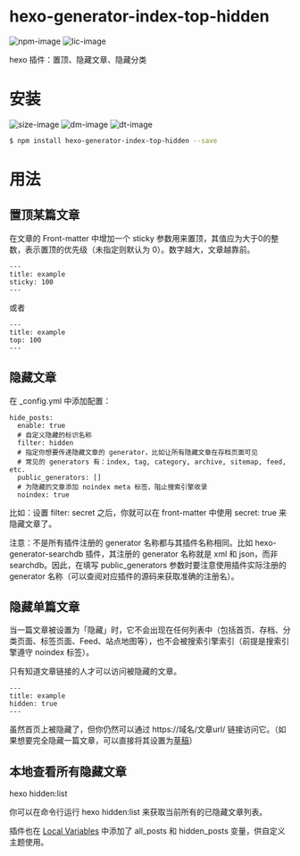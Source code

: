 # hexo-generator-index-top-hidden
![npm-image](https://img.shields.io/npm/v/hexo-generator-index-top-hidden?style=flat-square)
![lic-image](https://img.shields.io/npm/l/hexo-generator-index-top-hidden?style=flat-square)

hexo 插件：置顶、隐藏文章、隐藏分类


# 安装
![size-image](https://img.shields.io/github/languages/code-size/zuoer96/hexo-generator-index-top-hidden?style=flat-square)
![dm-image](https://img.shields.io/npm/dm/hexo-generator-index-top-hidden?style=flat-square)
![dt-image](https://img.shields.io/npm/dt/hexo-generator-index-top-hidden?style=flat-square)

``` bash
$ npm install hexo-generator-index-top-hidden --save
```

# 用法
## 置顶某篇文章
在文章的 Front-matter 中增加一个 sticky 参数用来置顶，其值应为大于0的整数，表示置顶的优先级（未指定则默认为 0）。数字越大，文章越靠前。
```
---
title: example
sticky: 100
---
```
或者
```
---
title: example
top: 100
---
```
## 隐藏文章
在 _config.yml 中添加配置：

```
hide_posts:
  enable: true
  # 自定义隐藏的标识名称
  filter: hidden
  # 指定你想要传递隐藏文章的 generator，比如让所有隐藏文章在存档页面可见
  # 常见的 generators 有：index, tag, category, archive, sitemap, feed, etc.
  public_generators: []
  # 为隐藏的文章添加 noindex meta 标签，阻止搜索引擎收录
  noindex: true
```

比如：设置 filter: secret 之后，你就可以在 front-matter 中使用 secret: true 来隐藏文章了。

注意：不是所有插件注册的 generator 名称都与其插件名称相同。比如 hexo-generator-searchdb 插件，其注册的 generator 名称就是 xml 和 json，而非 searchdb。因此，在填写 public_generators 参数时要注意使用插件实际注册的 generator 名称（可以查阅对应插件的源码来获取准确的注册名）。

## 隐藏单篇文章
当一篇文章被设置为「隐藏」时，它不会出现在任何列表中（包括首页、存档、分类页面、标签页面、Feed、站点地图等），也不会被搜索引擎索引（前提是搜索引擎遵守 noindex 标签）。

只有知道文章链接的人才可以访问被隐藏的文章。

```
---
title: example
hidden: true
---
```
虽然首页上被隐藏了，但你仍然可以通过 https://域名/文章url/ 链接访问它。（如果想要完全隐藏一篇文章，可以直接将其设置为[草稿](https://hexo.io/zh-cn/docs/writing.html#%E8%8D%89%E7%A8%BF)）

## 本地查看所有隐藏文章
hexo hidden:list

你可以在命令行运行 hexo hidden:list 来获取当前所有的已隐藏文章列表。

插件也在 [Local Variables](https://hexo.io/api/locals) 中添加了 all_posts 和 hidden_posts 变量，供自定义主题使用。

<!-- ## 隐藏某个分类
在 Hexo 的 _config.yml 中可以通过 hide_categories 选项设置隐藏某个分类下的文章
```
hide_categories:
  - category1
  - category2
``` -->